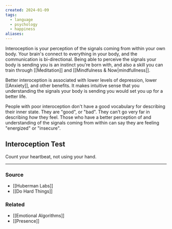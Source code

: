 ```yaml
---
created: 2024-01-09
tags:
  - language
  - psychology
  - happiness
aliases:
---
```

Interoception is your perception of the signals coming from within your own body. Your brain's connect to everything in your body, and the communication is bi-directional. Being able to perceive the signals your body is sending you is an instinct you're born with, and also a skill you can train through [[Meditation]] and [[Mindfulness & Now|mindfullness]].

Better interoception is associated with lower levels of depression, lower [[Anxiety]], and other benefits. It makes intuitive sense that you understanding the signals your body is sending you would set you up for a better life.

People with poor interoception don't have a good vocabulary for describing their inner state. They are "good", or "bad". They can't go very far in describing *how* they feel. Those who have a better perception of and understanding of the signals coming from within can say they are feeling "energized" or "insecure".
## Interoception Test
Count your heartbeat, not using your hand. 

---
### Source
- [[Huberman Labs]]
- [[Do Hard Things]]

### Related
- [[Emotional Algorithms]]
- [[Presence]]
